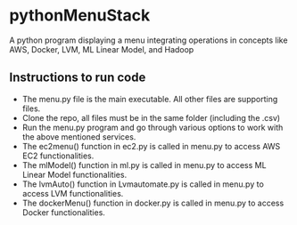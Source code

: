 # pythonMenuStack
A python program displaying a menu integrating operations in concepts like AWS, Docker, LVM, ML Linear Model, and Hadoop

## Instructions to run code
- The menu.py file is the main executable. All other files are supporting files.<br>
- Clone the repo, all files must be in the same folder (including the .csv)<br>
- Run the menu.py program and go through various options to work with the above mentioned services.
- The ec2menu() function in ec2.py is called in menu.py to access AWS EC2 functionalities.
- The mlModel() function in ml.py is called in menu.py to access ML Linear Model functionalities.
- The lvmAuto() function in Lvmautomate.py is called in menu.py to access LVM functionalities.
- The dockerMenu() function in docker.py is called in menu.py to access Docker functionalities.
